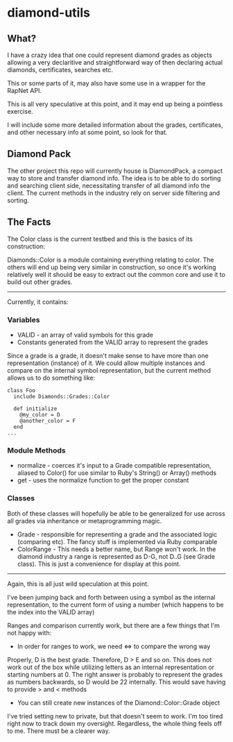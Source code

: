 diamond-utils
=============

## What?

I have a crazy idea that one could represent diamond grades as objects allowing a very declaritive and straightforward way of then declaring actual diamonds, certificates, searches etc.

This or some parts of it, may also have some use in a wrapper for the RapNet API.

This is all very speculative at this point, and it may end up being a pointless exercise.

I will include some more detailed information about the grades, certificates, and other necessary info at some point, so look for that.

## Diamond Pack

The other project this repo will currently house is DiamondPack, a compact way to store and transfer diamond info. The idea is to be able to do sorting and searching client side, necessitating transfer of all diamond info the client. The current methods in the industry rely on server side filtering and sorting.

## The Facts

The Color class is the current testbed and this is the basics of its construction:

Diamonds::Color is a module containing everything relating to color. The others will end up being very similar in construction, so once it's working relatively well it should be easy to extract out the common core and use it to build out other grades.

***

Currently, it contains:

### Variables

* VALID - an array of valid symbols for this grade
* Constants generated from the VALID array to represent the grades

Since a grade is a grade, it doesn't make sense to have more than one representation (instance) of it. We could allow multiple instances and compare on the internal symbol representation, but the current method allows us to do something like:

    class Foo
      include Diamonds::Grades::Color

      def initialize
        @my_color = D
        @another_color = F
      end
    ...

### Module Methods

* normalize - coerces it's input to a Grade compatible representation, aliased to Color() for use similar to Ruby's String() or Array() methods
* get - uses the normalize function to get the proper constant

### Classes

Both of these classes will hopefully be able to be generalized for use across all grades via inheritance or metaprogramming magic.

* Grade - responsible for representing a grade and the associated logic (comparing etc). The fancy stuff is implemented via Ruby comparable
* ColorRange - This needs a better name, but Range won't work. In the diamond industry a range is represented as D-G, not D..G (see Grade class). This is just a convenience for display at this point.

***

Again, this is all just wild speculation at this point.

I've been jumping back and forth between using a symbol as the internal representation, to the current form of using a number (which happens to be the index into the VALID array)

Ranges and comparison currently work, but there are a few things that I'm not happy with:

* In order for ranges to work, we need <=> to compare the wrong way

Properly, D is the best grade. Therefore, D > E and so on. This does not work out of the box while utilizing letters as an internal representation or starting numbers at 0. The right answer is probably to represent the grades as numbers backwards, so D would be 22 internally. This would save having to provide > and < methods

* You can still create new instances of the Diamond::Color::Grade object

I've tried setting new to private, but that doesn't seem to work. I'm too tired right now to track down my oversight. Regardless, the whole thing feels off to me. There must be a clearer way.

